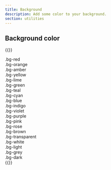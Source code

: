 ```yaml
---
title: Background
description: Add some color to your background.
section: utilities
---
```


## Background color

{{<example class="docs-bg-colors-preview">}}
<div class="grid grid-2 grid-sm-4">
  <div class="bg-red text-white">.bg-red</div>
  <div class="bg-orange text-white">.bg-orange</div>
  <div class="bg-amber">.bg-amber</div>
  <div class="bg-yellow">.bg-yellow</div>
  <div class="bg-lime">.bg-lime</div>
  <div class="bg-green text-white">.bg-green</div>
  <div class="bg-teal">.bg-teal</div>
  <div class="bg-cyan">.bg-cyan</div>
  <div class="bg-blue text-white">.bg-blue</div>
  <div class="bg-indigo text-white">.bg-indigo</div>
  <div class="bg-violet text-white">.bg-violet</div>
  <div class="bg-purple text-white">.bg-purple</div>
  <div class="bg-pink text-white">.bg-pink</div>
  <div class="bg-rose text-white">.bg-rose</div>
  <div class="bg-brown text-white">.bg-brown</div>
  <div class="bg-transparent">.bg-transparent</div>
  <div class="bg-white">.bg-white</div>
  <div class="bg-light">.bg-light</div>
  <div class="bg-grey text-white">.bg-grey</div>
  <div class="bg-dark text-white">.bg-dark</div>
</div>
{{</example>}}
